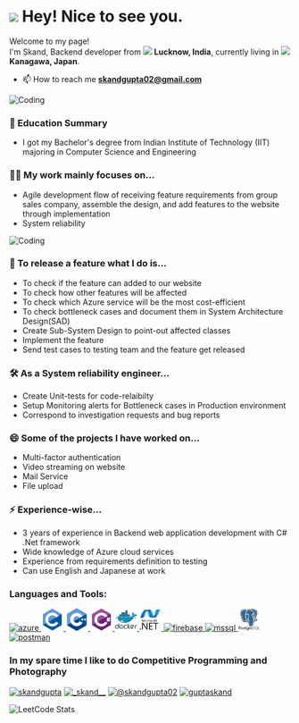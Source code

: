<h1><img src="https://emojis.slackmojis.com/emojis/images/1531849430/4246/blob-sunglasses.gif?1531849430" width="30"/> Hey! Nice to see you.</h1>


<p>Welcome to my page! </br> I'm Skand, Backend developer from <img src="https://cdn-icons-png.flaticon.com/512/3909/3909444.png" width="13"/> <b>Lucknow, India</b>, currently living in <img src="https://cdn-icons-png.flaticon.com/512/555/555646.png" width="13"/> <b>Kanagawa, Japan</b>. </p>



- 📫 How to reach me **skandgupta02@gmail.com**

<img align="centre" alt="Coding" width="400" src="https://media.giphy.com/media/qgQUggAC3Pfv687qPC/giphy.gif">

### 📖 Education Summary
- I got my Bachelor's degree from Indian Institute of Technology (IIT) majoring in Computer Science and Engineering

### 👩‍💻 My work mainly focuses on...
- Agile development flow of receiving feature requirements from group sales company, assemble the design, and add features to the website through implementation
- System reliability

<img align="centre" alt="Coding" width="1000" src="https://www.aceinfoway.com/blog/wp-content/uploads/2022/05/best-practices-to-follow-for-agile-software-development-in-2022.gif">


### 👀 To release a feature what I do is...
- To check if the feature can added to our website
- To check how other features will be affected
- To check which Azure service will be the most cost-efficient
- To check bottleneck cases and document them in System Architecture Design(SAD)
- Create Sub-System Design to point-out affected classes
- Implement the feature
- Send test cases to testing team and the feature get released

### 🛠️ As a System reliability engineer...
- Create Unit-tests for code-relaibilty
- Setup Monitoring alerts for Bottleneck cases in Production environment
- Correspond to investigation requests and bug reports

### 😄 Some of the projects I have worked on...
- Multi-factor authentication
- Video streaming on website
- Mail Service
- File upload

### ⚡️ Experience-wise...
- 3 years of experience in Backend web application development with C# .Net framework
- Wide knowledge of Azure cloud services
- Experience from requirements definition to testing
- Can use English and Japanese at work

<h3 align="left">Languages and Tools:</h3>
<p align="left"> <a href="https://azure.microsoft.com/en-in/" target="_blank" rel="noreferrer"> <img src="https://www.vectorlogo.zone/logos/microsoft_azure/microsoft_azure-icon.svg" alt="azure" width="40" height="40"/> </a> <a href="https://www.cprogramming.com/" target="_blank" rel="noreferrer"> <img src="https://raw.githubusercontent.com/devicons/devicon/master/icons/c/c-original.svg" alt="c" width="40" height="40"/> </a> <a href="https://www.w3schools.com/cpp/" target="_blank" rel="noreferrer"> <img src="https://raw.githubusercontent.com/devicons/devicon/master/icons/cplusplus/cplusplus-original.svg" alt="cplusplus" width="40" height="40"/> </a> <a href="https://www.w3schools.com/cs/" target="_blank" rel="noreferrer"> <img src="https://raw.githubusercontent.com/devicons/devicon/master/icons/csharp/csharp-original.svg" alt="csharp" width="40" height="40"/> </a> <a href="https://www.docker.com/" target="_blank" rel="noreferrer"> <img src="https://raw.githubusercontent.com/devicons/devicon/master/icons/docker/docker-original-wordmark.svg" alt="docker" width="40" height="40"/> </a> <a href="https://dotnet.microsoft.com/" target="_blank" rel="noreferrer"> <img src="https://raw.githubusercontent.com/devicons/devicon/master/icons/dot-net/dot-net-original-wordmark.svg" alt="dotnet" width="40" height="40"/> </a> <a href="https://firebase.google.com/" target="_blank" rel="noreferrer"> <img src="https://www.vectorlogo.zone/logos/firebase/firebase-icon.svg" alt="firebase" width="40" height="40"/> </a> <a href="https://www.microsoft.com/en-us/sql-server" target="_blank" rel="noreferrer"> <img src="https://www.svgrepo.com/show/303229/microsoft-sql-server-logo.svg" alt="mssql" width="40" height="40"/> </a> <a href="https://www.postgresql.org" target="_blank" rel="noreferrer"> <img src="https://raw.githubusercontent.com/devicons/devicon/master/icons/postgresql/postgresql-original-wordmark.svg" alt="postgresql" width="40" height="40"/> </a> <a href="https://postman.com" target="_blank" rel="noreferrer"> <img src="https://www.vectorlogo.zone/logos/getpostman/getpostman-icon.svg" alt="postman" width="40" height="40"/> </a> </p>


<h3 align="left">In my spare time I like to do Competitive Programming and Photography</h3>
<p align="left">
<a href="https://linkedin.com/in/skandgupta" target="blank"><img align="center" src="https://raw.githubusercontent.com/rahuldkjain/github-profile-readme-generator/master/src/images/icons/Social/linked-in-alt.svg" alt="skandgupta" height="30" width="40" /></a>
<a href="https://instagram.com/_skand__" target="blank"><img align="center" src="https://raw.githubusercontent.com/rahuldkjain/github-profile-readme-generator/master/src/images/icons/Social/instagram.svg" alt="_skand__" height="30" width="40" /></a>
<a href="https://atcoder.jp/users/skand" target="blank"><img align="center" src="https://img.atcoder.jp/assets/top/img/logo_bk.svg" alt="@skandgupta02" height="30" width="40" /></a>
<a href="https://www.leetcode.com/guptaskand" target="blank"><img align="center" src="https://raw.githubusercontent.com/rahuldkjain/github-profile-readme-generator/master/src/images/icons/Social/leet-code.svg" alt="guptaskand" height="30" width="40" /></a>
</p>

![LeetCode Stats](https://leetcode.card.workers.dev/GuptaSkand?theme=dark&font=baloo&extension=activity)

